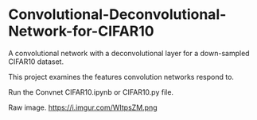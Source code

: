 # Convolutional-Deconvolutional-Network-for-CIFAR10
A convolutional network with a deconvolutional layer for a down-sampled CIFAR10 dataset. 

This project examines the features convolution networks respond to.

Run the Convnet CIFAR10.ipynb or CIFAR10.py file.

Raw image.
https://i.imgur.com/WItpsZM.png
